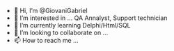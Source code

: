 - 👋 Hi, I’m @GiovaniGabriel
- 👀 I’m interested in ... QA Annalyst, Support technician
- 🌱 I’m currently learning Delphi/Html/SQL
- 💞️ I’m looking to collaborate on ...
- 📫 How to reach me ...

<!---
GiovaniGabriel/GiovaniGabriel is a ✨ special ✨ repository because its `README.md` (this file) appears on your GitHub profile.
You can click the Preview link to take a look at your changes.
--->
